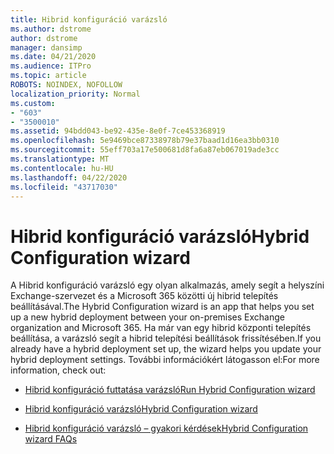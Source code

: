 ```yaml
---
title: Hibrid konfiguráció varázsló
ms.author: dstrome
author: dstrome
manager: dansimp
ms.date: 04/21/2020
ms.audience: ITPro
ms.topic: article
ROBOTS: NOINDEX, NOFOLLOW
localization_priority: Normal
ms.custom:
- "603"
- "3500010"
ms.assetid: 94bdd043-be92-435e-8e0f-7ce453368919
ms.openlocfilehash: 5e9469bce87338978b79e37baad1d16ea3bb0310
ms.sourcegitcommit: 55eff703a17e500681d8fa6a87eb067019ade3cc
ms.translationtype: MT
ms.contentlocale: hu-HU
ms.lasthandoff: 04/22/2020
ms.locfileid: "43717030"
---
```

# <a name="hybrid-configuration-wizard"></a><span data-ttu-id="1d937-102">Hibrid konfiguráció varázsló</span><span class="sxs-lookup"><span data-stu-id="1d937-102">Hybrid Configuration wizard</span></span>

<span data-ttu-id="1d937-103">A Hibrid konfiguráció varázsló egy olyan alkalmazás, amely segít a helyszíni Exchange-szervezet és a Microsoft 365 közötti új hibrid telepítés beállításával.</span><span class="sxs-lookup"><span data-stu-id="1d937-103">The Hybrid Configuration wizard is an app that helps you set up a new hybrid deployment between your on-premises Exchange organization and Microsoft 365.</span></span> <span data-ttu-id="1d937-104">Ha már van egy hibrid központi telepítés beállítása, a varázsló segít a hibrid telepítési beállítások frissítésében.</span><span class="sxs-lookup"><span data-stu-id="1d937-104">If you already have a hybrid deployment set up, the wizard helps you update your hybrid deployment settings.</span></span> <span data-ttu-id="1d937-105">További információkért látogasson el:</span><span class="sxs-lookup"><span data-stu-id="1d937-105">For more information, check out:</span></span>
  
- [<span data-ttu-id="1d937-106">Hibrid konfiguráció futtatása varázsló</span><span class="sxs-lookup"><span data-stu-id="1d937-106">Run Hybrid Configuration wizard</span></span>](https://technet.microsoft.com/library/mt595788%28v=exchg.150%29.aspx)

- [<span data-ttu-id="1d937-107">Hibrid konfiguráció varázsló</span><span class="sxs-lookup"><span data-stu-id="1d937-107">Hybrid Configuration wizard</span></span>](https://technet.microsoft.com/library/hh529921%28v=exchg.150%29.aspx)

- [<span data-ttu-id="1d937-108">Hibrid konfiguráció varázsló – gyakori kérdések</span><span class="sxs-lookup"><span data-stu-id="1d937-108">Hybrid Configuration wizard FAQs</span></span>](https://technet.microsoft.com/library/mt488940%28v=exchg.150%29.aspx)
